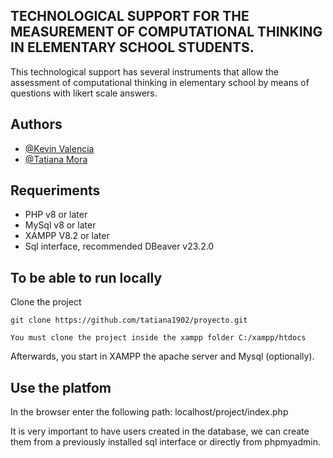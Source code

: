 ## TECHNOLOGICAL SUPPORT FOR THE MEASUREMENT OF COMPUTATIONAL THINKING IN ELEMENTARY SCHOOL STUDENTS.

This technological support has several instruments that allow the assessment of computational thinking in elementary school by means of questions with likert scale answers.

## Authors
- [@Kevin Valencia](https://github.com/AdversarialSeal) 
- [@Tatiana Mora](https://github.com/tatiana1902)

## Requeriments
- PHP v8 or later
- MySql v8 or later
- XAMPP V8.2 or later
- Sql interface, recommended DBeaver v23.2.0 

## To be able to run locally

Clone the project

    git clone https://github.com/tatiana1902/proyecto.git

```
You must clone the project inside the xampp folder C:/xampp/htdocs
```

Afterwards, you start in XAMPP the apache server and Mysql (optionally). 


## Use the platfom

In the browser enter the following path: localhost/project/index.php

It is very important to have users created in the database, we can create them from a previously installed sql interface or directly from phpmyadmin.
